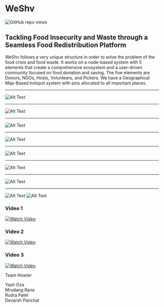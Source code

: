 # WeShv

![GitHub repo views](https://komarev.com/ghpvc/?username=YashDhirajOza&repo=WESHV&color=blue)

## Tackling Food Insecurity and Waste through a Seamless Food Redistribution Platform

WeShv follows a very unique structure in order to solve the problem of the food crisis and food waste. It works on a node-based system with 5 elements that create a comprehensive ecosystem and a user-driven community focused on food donation and saving. The five elements are Donors, NGOs, Hosts, Volunteers, and Pickers. We have a Geographical Map-Based hotspot system with pins allocated to all important places.

---

![Alt Text](https://github.com/YashDhirajOza/WESHV/blob/main/WhatsApp%20Image%202024-09-29%20at%2016.33.20_3e2a8ed6.jpg) 

---

![Alt Text](https://github.com/YashDhirajOza/WESHV/blob/main/WhatsApp%20Image%202024-09-29%20at%2016.32.42_9e4ece69.jpg)

---

![Alt Text](https://github.com/YashDhirajOza/WESHV/blob/main/WhatsApp%20Image%202024-09-29%20at%2016.42.00_09be11dc.jpg)

---

![Alt Text](https://github.com/YashDhirajOza/WESHV/blob/main/WhatsApp%20Image%202024-09-29%20at%2016.32.41_1aa9d069.jpg)  

---

![Alt Text](https://github.com/YashDhirajOza/WESHV/blob/main/WhatsApp%20Image%202024-09-29%20at%2016.42.00_eeda6e3d.jpg)

---

![Alt Text](https://github.com/YashDhirajOza/WESHV/blob/main/WhatsApp%20Image%202024-09-29%20at%2016.33.02_0c28bfde.jpg)

---

![Alt Text](https://github.com/YashDhirajOza/WESHV/blob/main/WhatsApp%20Image%202024-09-29%20at%2016.42.00_09be11dc.jpg) 

---
![Alt Text](https://github.com/YashDhirajOza/WESHV/blob/main/WhatsApp%20Image%202024-09-29%20at%2016.41.59_0c3eb2a8.jpg) 
![Alt Text](https://github.com/YashDhirajOza/WESHV/blob/main/WhatsApp%20Image%202024-09-29%20at%2016.42.00_ddd1f3b8.jpg) 


### Video 1
[![Watch Video]([IMAGE_LINK_1)](https://drive.google.com/open?id=1p4s8RCxMvc6XGSQo6QO6ND5sczEAblbU](https://drive.google.com/file/d/1p4s8RCxMvc6XGSQo6QO6ND5sczEAblbU/view?usp=drive_link))

### Video 2
[![Watch Video](IMAGE_LINK_2)](https://drive.google.com/open?id=1RGggE4a3xUd5sycbtuzW9TaLPS0j5i0C)

### Video 3
[![Watch Video](IMAGE_LINK_3)](https://drive.google.com/open?id=1-Oe_7Wk9_WzYPKUVVizus5HO_3mU1zcb)


Team Howler  

Yash Oza  
Mrudang Rana  
Rudra Patel  
Devarsh Panchal
